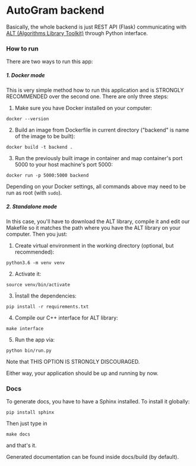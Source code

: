 # AutoGram backend

Basically, the whole backend is just REST API (Flask) communicating with [ALT (Algorithms Library Toolkit)][alt_gitlab] through Python interface.

[alt_gitlab]: https://gitlab.fit.cvut.cz/algorithms-library-toolkit/automata-library


### How to run

There are two ways to run this app:

##### 1. Docker mode

This is very simple method how to run this application and is STRONGLY RECOMMENDED over the second one. There are only three steps:
1. Make sure you have Docker installed on your computer: 
```
docker --version
```
2. Build an image from Dockerfile in current directory  ("backend" is name of the image to be built): 
```
docker build -t backend .
```
3. Run the previously built image in container and map container's port 5000 to your host machine's port 5000: 
```
docker run -p 5000:5000 backend
```
 
Depending on your Docker settings, all commands above may need to be run as root (with `sudo`). 

##### 2. Standalone mode

In this case, you'll have to download the ALT library, compile it and edit our Makefile so it matches the path where you have the ALT library on your computer. Then you just:
1. Create virtual environment in the working directory (optional, but recommended): 
```
python3.6 -m venv venv
```
2. Activate it: 
```
source venv/bin/activate
```
3. Ïnstall the dependencies: 
```
pip install -r requirements.txt
```
4. Compile our C++ interface for ALT library: 
```
make interface
```
5. Run the app via:
```
python bin/run.py
```

Note that THIS OPTION IS STRONGLY DISCOURAGED.

Either way, your application should be up and running by now.


### Docs

To generate docs, you have to have a Sphinx installed. To install it globally:
```
pip install sphinx
``` 
Then just type in 
```
make docs
```
and that's it.

Generated documentation can be found inside docs/build (by default).
